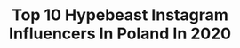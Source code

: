---
title: Top 10 Hypebeast Instagram Influencers In Poland In 2020
description: >-
  Find top hypebeast Instagram influencers in Poland in 2020. Most popular hashtags: #hypebeast #warszawa #streetwear #portrait.
platform: Instagram
profiles:
  - username: "sonia_bulandra"
    fullname: >-
      s t o n k a
    location: "Poland"
    followers: 6983
    engagement: 1923
    commentsToLikes: 0.069982
    avatar: "https://instagram.fcbb1-1.fna.fbcdn.net/v/t51.2885-19/s320x320/82697567_677072076193768_6952383954263474176_n.jpg?_nc_ht=instagram.fcbb1-1.fna.fbcdn.net&_nc_ohc=HaoduxGB_fUAX-djnVT&oh=1fc895c21a773bb4007b54fa18cc79b7&oe=5E9478E7"
    verified: false
    hashtags: "#model, #hsstyle, #outfitsociety, #vscocam"
  - username: "pprzygrodzka"
    fullname: >-
      Paulina Przygrodzka
    location: "Poland"
    followers: 27761
    engagement: 516
    commentsToLikes: 0.111935
    avatar: "https://scontent-lht6-1.cdninstagram.com/v/t51.2885-19/s320x320/31761262_227753167806962_5065870280174338048_n.jpg?_nc_ht=scontent-lht6-1.cdninstagram.com&_nc_ohc=vxXhBklEXVgAX8AY-oE&oh=44ade701e8b37626f1266e9e25eeea4f&oe=5EB923B7"
    verified: false
    hashtags: "#flatlaystyle, #springdress, #streetfashion, #styleguide"
  - username: "smalltravellers"
    fullname: >-
      Asia & Tomek
    location: "Poland"
    followers: 10748
    engagement: 578
    commentsToLikes: 0.056184
    avatar: "https://scontent-lhr8-1.cdninstagram.com/v/t51.2885-19/s320x320/79600062_1012095352474953_1574455455034376192_n.jpg?_nc_ht=scontent-lhr8-1.cdninstagram.com&_nc_ohc=7dIVJm4wvacAX-XP_iL&oh=557730ed19d75ecb4bb35ac5d8e8540f&oe=5EBC3A4A"
    verified: false
    hashtags: "#rosliny, #ilustracje, #podrozemaleiduze, #parisstreets"
  - username: "instabaks"
    fullname: >-
      Kamil Baks
    location: "Poland"
    followers: 26377
    engagement: 324
    commentsToLikes: 0.021425
    avatar: "https://scontent-amt2-1.cdninstagram.com/v/t51.2885-19/s320x320/65202134_450612715672183_2722444567658889216_n.jpg?_nc_ht=scontent-amt2-1.cdninstagram.com&_nc_ohc=V72ZfP6AbxAAX-Aa7kG&oh=a8cc6b83a9fa3a21b33fe739492c7d90&oe=5EBB9CAF"
    verified: false
    hashtags: "#nikevapormax360, #kampinoskiparknarodowy, #customdenim, #redkoi"
  - username: "white_photo_grapher"
    fullname: >-
      Michał Białowąs
    location: "Poland"
    followers: 6736
    engagement: 1178
    commentsToLikes: 0.006364
    avatar: "https://scontent-ams4-1.cdninstagram.com/v/t51.2885-19/s320x320/75239273_506318773295539_8076590621789257728_n.jpg?_nc_ht=scontent-ams4-1.cdninstagram.com&_nc_ohc=-quaLRXLaA8AX_A5GSR&oh=55df1ef98d94b444f37ec599b5847ecd&oe=5EB71BA5"
    verified: false
    hashtags: "#canonpolska, #lightroompresets, #supreme, #black"
  - username: "magdanawrotek"
    fullname: >-
      Magda Nawrotek
    location: "Poland"
    followers: 24052
    engagement: 1269
    commentsToLikes: 0.009460
    avatar: "https://scontent-lhr8-1.cdninstagram.com/v/t51.2885-19/s320x320/72194184_994673504211919_3642480399877144576_n.jpg?_nc_ht=scontent-lhr8-1.cdninstagram.com&_nc_ohc=vZGXOgUSAzUAX-Yb9F4&oh=02c41862caadbc5e620165565b9ce983&oe=5EBA0514"
    verified: false
    hashtags: "#fitsonpoint, #warsawgirl, #wakacje, #girlsonlybeautybar"
  - username: "kardikardi"
    fullname: >-
      ᴋʟᴀᴜᴅɪᴀ ᴋᴀʀᴅᴇʟᴀ
    location: "Poland"
    followers: 61081
    engagement: 223
    commentsToLikes: 0.011842
    avatar: "https://scontent-ams4-1.cdninstagram.com/v/t51.2885-19/s320x320/82333289_1505994079551254_5987605493512667136_n.jpg?_nc_ht=scontent-ams4-1.cdninstagram.com&_nc_ohc=IjV5SXRe-uQAX_CMUuy&oh=af203931dad9e03d1168a2dff0147e1e&oe=5EB369FD"
    verified: false
    hashtags: "#pickygirl, #freshstreetfits, #streetwearculture, #fashiondaily"
  - username: "hashtagalek"
    fullname: >-
      Aleksander Małachowski
    location: "Poland"
    followers: 52340
    engagement: 1722
    commentsToLikes: 0.026454
    avatar: "https://scontent-lhr8-1.cdninstagram.com/v/t51.2885-19/s320x320/21434050_1842920549068093_2067402866074583040_a.jpg?_nc_ht=scontent-lhr8-1.cdninstagram.com&_nc_ohc=XEhtjQD_W8gAX-aMyZz&oh=32522fa97853d3e50c2944cf5d6ae2b1&oe=5EB901AD"
    verified: false
    hashtags: "#earthfocus, #tv, #samsungsnapshooter, #igerspoland"
  - username: "arkadiuszwolek"
    fullname: >-
      Arkadiusz Wołek
    location: "Poland"
    followers: 5874
    engagement: 1826
    commentsToLikes: 0.036356
    avatar: "https://scontent-ams4-1.cdninstagram.com/v/t51.2885-19/s320x320/65154591_2568577929839826_1600918767179661312_n.jpg?_nc_ht=scontent-ams4-1.cdninstagram.com&_nc_ohc=BS2VuI6NoM0AX9wXaz9&oh=cff0b26e131b3d0d63b78b4a33595feb&oe=5EB510D6"
    verified: false
    hashtags: "#igersone, #ourstreetdays, #pursuitofportrait, #igportraits"
  - username: "_pjoterek"
    fullname: >-
      Siemano💚
    location: "Poland"
    followers: 8020
    engagement: 1674
    commentsToLikes: 0.017231
    avatar: "https://instagram.fvca1-1.fna.fbcdn.net/v/t51.2885-19/s320x320/58468678_595690740951748_2879138671267676160_n.jpg?_nc_ht=instagram.fvca1-1.fna.fbcdn.net&_nc_ohc=Y6BivbtZ2PsAX_nHB9S&oh=575648274575d72a665b11d3a6ce4c09&oe=5EB7F298"
    verified: false
    hashtags: "#tyle, #bopolecia, #decide, #streetwear"
---